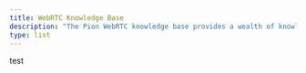 ```yaml
---
title: WebRTC Knowledge Base
description: "The Pion WebRTC knowledge base provides a wealth of knowledge about WebRTC and related technologies."
type: list
---
```

test